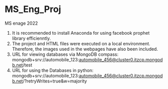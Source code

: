 # MS_Eng_Proj
MS enage 2022

1. It is recommended to install Anaconda for using facebook prophet library efficienntly.
2. The project and HTML files were executed on a local environment. Therefore, the images used in the webpages have also been included.
3. URL for viewing databases via MongoDB compass: mongodb+srv://automobile_123:automobile_456@cluster0.itzcp.mongodb.net/test
4. URL for using the Databases in python: mongodb+srv://automobile_123:automobile_456@cluster0.itzcp.mongodb.net/?retryWrites=true&w=majority

